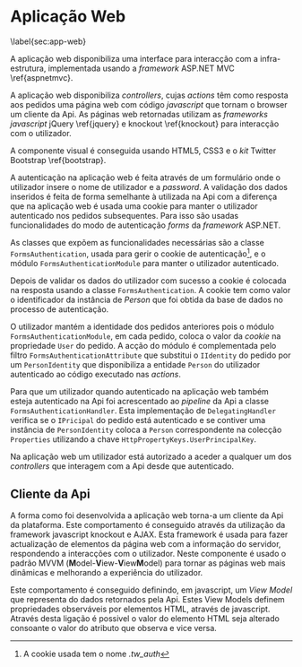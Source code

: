 Aplicação Web
=

\label{sec:app-web}

A aplicação web disponibiliza uma interface para interacção com a infra-estrutura, implementada usando a *framework* ASP.NET MVC \ref{aspnetmvc}.

A aplicação web disponibiliza *controllers*, cujas *actions* têm como resposta aos pedidos uma página web com código *javascript* que tornam o browser um cliente da Api. As páginas web retornadas utilizam as *frameworks javascript* jQuery \ref{jquery} e knockout \ref{knockout} para interacção com o utilizador.

A componente visual é conseguida usando HTML5, CSS3 e o *kit* Twitter Bootstrap \ref{bootstrap}.

A autenticação na aplicação web é feita através de um formulário onde o utilizador insere o nome de utilizador e a *password*. A validação dos dados inseridos é feita de forma semelhante à utilizada na Api com a diferença que na aplicação web é usada uma cookie para manter o utilizador autenticado nos pedidos subsequentes. 
Para isso são usadas funcionalidades do modo de autenticação *forms* da *framework* ASP.NET. 

As classes que expõem as funcionalidades necessárias são a classe `FormsAuthentication`, usada para gerir o cookie de autenticação[^cookie], e o módulo `FormsAuthenticationModule` para manter o utilizador autenticado. 

[^cookie]: A cookie usada tem o nome *.tw_auth*

Depois de validar os dados do utilizador com sucesso a cookie é colocada na resposta usando a classe `FormsAuthentication`.
A cookie tem como valor o identificador da instância de *Person* que foi obtida da base de dados no processo de autenticação. 

O utilizador mantém a identidade dos pedidos anteriores pois o módulo `FormsAuthenticationModule`, em cada pedido, coloca o valor da *cookie* na propriedade `User` do pedido. A acção do módulo é complementada pelo filtro `FormsAuthenticationAttribute` que substitui o `IIdentity` do pedido por um `PersonIdentity` que disponibiliza a entidade `Person` do utilizador autenticado ao código executado nas *actions*.

Para que um utilizador quando autenticado na aplicação web também esteja autenticado na Api foi acrescentado ao *pipeline* da Api a classe `FormsAuthenticationHandler`.
Esta implementação de `DelegatingHandler` verifica se o `IPricipal` do pedido está autenticado e se contiver uma instância de `PersonIdentity` coloca a `Person` correspondente na colecção `Properties` utilizando a chave `HttpPropertyKeys.UserPrincipalKey`.

Na aplicação web um utilizador está autorizado a aceder a qualquer um dos *controllers* que interagem com a Api desde que autenticado. 

Cliente da Api
-

A forma como foi desenvolvida a aplicação web torna-a um cliente da Api da plataforma. Este comportamento é conseguido através da utilização da framework javascript knockout e AJAX. Esta framework é usada para fazer actualização de elementos da página web com a informação do servidor, respondendo a interacções com o utilizador. Neste componente é usado o padrão MVVM (**M**odel-**V**iew-**V**iew**M**odel) para tornar as páginas web mais dinâmicas e melhorando a experiência do utilizador. 

Este comportamento é conseguido definindo, em javascript, um *View Model* que representa do dados retornados pela Api. Estes View Models definem propriedades observáveis por elementos HTML, através de javascript. Através desta ligação é possivel o valor do elemento HTML seja alterado consoante o valor do atributo que observa e vice versa.
 
